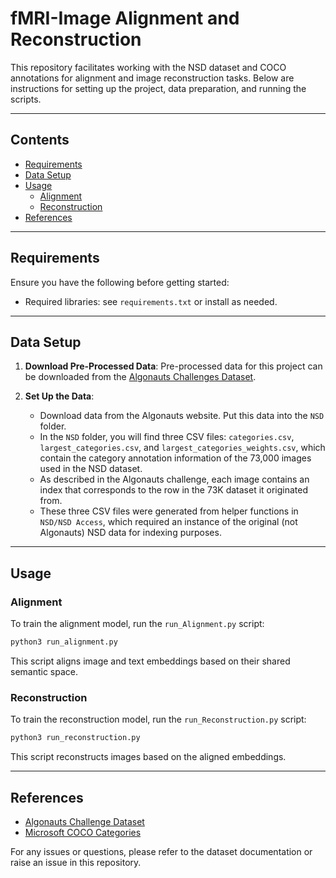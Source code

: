 # fMRI-Image Alignment and Reconstruction

This repository facilitates working with the NSD dataset and COCO annotations for alignment and image reconstruction tasks. Below are instructions for setting up the project, data preparation, and running the scripts.

---

## Contents
- [Requirements](#requirements)
- [Data Setup](#data-setup)
- [Usage](#usage)
  - [Alignment](#alignment)
  - [Reconstruction](#reconstruction)
- [References](#references)

---

## Requirements
Ensure you have the following before getting started:

- Required libraries: see `requirements.txt` or install as needed.

---

## Data Setup

1. **Download Pre-Processed Data**:
   Pre-processed data for this project can be downloaded from the [Algonauts Challenges Dataset](http://algonauts.csail.mit.edu). 

2. **Set Up the Data**:
   - Download data from the Algonauts website. Put this data into the `NSD` folder.
   - In the `NSD` folder, you will find three CSV files: `categories.csv`, `largest_categories.csv`, and `largest_categories_weights.csv`, which contain the category annotation information of the 73,000 images used in the NSD dataset.
   - As described in the Algonauts challenge, each image contains an index that corresponds to the row in the 73K dataset it originated from.
   - These three CSV files were generated from helper functions in `NSD/NSD Access`, which required an instance of the original (not Algonauts) NSD data for indexing purposes.

---

## Usage

### Alignment

To train the alignment model, run the `run_Alignment.py` script:

```bash
python3 run_alignment.py
```

This script aligns image and text embeddings based on their shared semantic space.

### Reconstruction

To train the reconstruction model, run the `run_Reconstruction.py` script:

```bash
python3 run_reconstruction.py
```

This script reconstructs images based on the aligned embeddings.

---

## References

- [Algonauts Challenge Dataset](http://algonauts.csail.mit.edu)
- [Microsoft COCO Categories](https://cocodataset.org/#home)

For any issues or questions, please refer to the dataset documentation or raise an issue in this repository.
